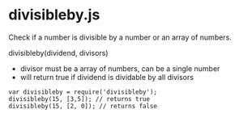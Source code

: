 # divisibleby.js
Check if a number is divisible by a number or an array of numbers.

divisibleby(dividend, divisors)
- divisor must be a array of numbers, can be a single number
- will return true if dividend is dividable by all divisors

```
var divisibleby = require('divisibleby');
divisibleby(15, [3,5]); // returns true
divisibleby(15, [2, 0]); // returns false
```
